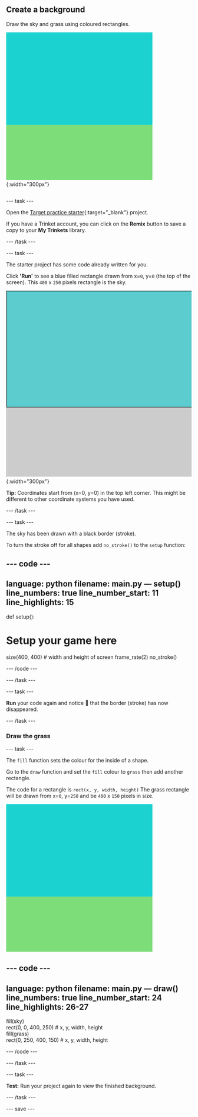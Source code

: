 ## Create a background

<div style="display: flex; flex-wrap: wrap">
<div style="flex-basis: 200px; flex-grow: 1; margin-right: 15px;">
Draw the sky and grass using coloured rectangles. 
</div>
<div>

![The output area with a sky-coloured rectangle above a grass-coloured rectangle to create the background.](images/background.png){:width="300px"}

</div>
</div>

--- task ---

Open the [Target practice starter](https://trinket.io/python/9973649e5c){:target="_blank"} project. 

If you have a Trinket account, you can click on the **Remix** button to save a copy to your **My Trinkets** library.

--- /task ---

--- task ---

The starter project has some code already written for you. 

Click **'Run'** to see a blue filled rectangle drawn from x=`0`, y=`0` (the top of the screen). This `400` x `250` pixels rectangle is the sky. 

![A blue rectangle with a black border around it, above a grey rectangle.](images/sky_stroke.png){:width="300px"}

**Tip:** Coordinates start from (x=0, y=0) in the top left corner. This might be different to other coordinate systems you have used. 

--- /task ---

--- task ---

The sky has been drawn with a black border (stroke). 

To turn the stroke off for all shapes add `no_stroke()` to the `setup` function:

--- code ---
---
language: python
filename: main.py — setup()
line_numbers: true
line_number_start: 11
line_highlights: 15
---
def setup():
# Setup your game here
  size(400, 400) # width and height of screen
  frame_rate(2)
  no_stroke()

--- /code ---

--- /task ---

--- task ---

**Run** your code again and notice 👀 that the border (stroke) has now disappeared. 

--- /task ---

### Draw the grass

--- task ---

The `fill` function sets the colour for the inside of a shape.

Go to the `draw` function and set the `fill` colour to `grass` then add another rectangle.

The code for a rectangle is `rect(x, y, width, height)` The grass rectangle will be drawn from x=`0`, y=`250` and be `400` x `150` pixels in size. 

![The output area with a sky-coloured rectangle above a grass-coloured rectangle to create the background.](images/background.png)

--- code ---
---
language: python
filename: main.py — draw()
line_numbers: true
line_number_start: 24
line_highlights: 26-27
---
  fill(sky)     
  rect(0, 0, 400, 250) # x, y, width, height    
  fill(grass)    
  rect(0, 250, 400, 150) # x, y, width, height     

--- /code ---

--- /task ---

--- task ---

**Test:** Run your project again to view the finished background. 

--- /task ---

--- save ---
